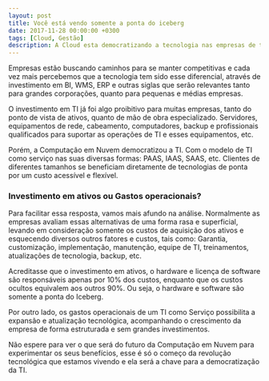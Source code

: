 ```yaml
---
layout: post
title: Você está vendo somente a ponta do iceberg
date: 2017-11-28 00:00:00 +0300
tags: [Cloud, Gestão]
description: A Cloud esta democratizando a tecnologia nas empresas de todos os tamanhos.
---
```

Empresas estão buscando caminhos para se manter competitivas e cada vez mais percebemos que a tecnologia tem sido esse diferencial, através de investimento em BI, WMS, ERP e outras siglas que serão relevantes tanto para grandes corporações, quanto para pequenas e médias empresas.

O investimento em TI já foi algo proibitivo para muitas empresas, tanto do ponto de vista de ativos, quanto de mão de obra especializado. Servidores, equipamentos de rede, cabeamento, computadores, backup e profissionais qualificados para suportar as operações de TI e esses equipamentos, etc.

Porém, a Computação em Nuvem democratizou a TI. Com o modelo de TI como serviço nas suas diversas formas: PAAS, IAAS, SAAS, etc. Clientes de diferentes tamanhos se beneficiam diretamente de tecnologias de ponta por um custo acessível e flexível.

### Investimento em ativos ou Gastos operacionais?

Para facilitar essa resposta, vamos mais afundo na análise. Normalmente as empresas avaliam essas alternativas de uma forma rasa e superficial, levando em consideração somente os custos de aquisição dos ativos e esquecendo diversos outros fatores e custos, tais como: Garantia, customização, implementação, manutenção, equipe de TI, treinamentos, atualizações de tecnologia, backup, etc.

Acreditasse que o investimento em ativos, o hardware e licença de software são responsáveis apenas por 10% dos custos, enquanto que os custos ocultos equivalem aos outros 90%. Ou seja, o hardware e software são somente a ponta do Iceberg.

Por outro lado, os gastos operacionais de um TI como Serviço possibilita a expansão e atualização tecnológica, acompanhando o crescimento da empresa de forma estruturada e sem grandes investimentos.

Não espere para ver o que será do futuro da Computação em Nuvem para experimentar os seus benefícios, esse é só o começo da revolução tecnológica que estamos vivendo e ela será a chave para a democratização da TI. 